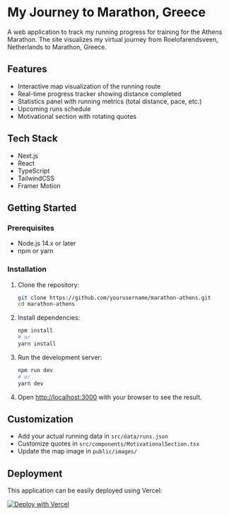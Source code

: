 # My Journey to Marathon, Greece

A web application to track my running progress for training for the Athens Marathon. The site visualizes my virtual journey from Roelofarendsveen, Netherlands to Marathon, Greece.

## Features

- Interactive map visualization of the running route
- Real-time progress tracker showing distance completed
- Statistics panel with running metrics (total distance, pace, etc.)
- Upcoming runs schedule
- Motivational section with rotating quotes

## Tech Stack

- Next.js
- React
- TypeScript
- TailwindCSS
- Framer Motion

## Getting Started

### Prerequisites

- Node.js 14.x or later
- npm or yarn

### Installation

1. Clone the repository:
   ```bash
   git clone https://github.com/yourusername/marathon-athens.git
   cd marathon-athens
   ```

2. Install dependencies:
   ```bash
   npm install
   # or
   yarn install
   ```

3. Run the development server:
   ```bash
   npm run dev
   # or
   yarn dev
   ```

4. Open [http://localhost:3000](http://localhost:3000) with your browser to see the result.

## Customization

- Add your actual running data in `src/data/runs.json`
- Customize quotes in `src/components/MotivationalSection.tsx`
- Update the map image in `public/images/`

## Deployment

This application can be easily deployed using Vercel:

[![Deploy with Vercel](https://vercel.com/button)](https://vercel.com/new/git/external?repository-url=https://github.com/yourusername/marathon-athens) 